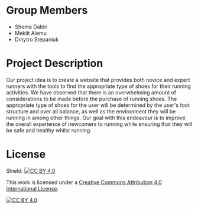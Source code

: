 # Group Members

* Shema Dabiri
* Meklit Alemu
* Dmytro Stepaniuk

# Project Description

Our project idea is to create a website that provides both novice and expert runners with the tools to find the appropriate type of shoes for their running activities. 
We have observed that there is an overwhelming amount of considerations to be made before the purchase of running shoes. The appropriate type of shoes for the user will be determined by the user's foot structure and over all balance, as well as the environment they will be running in among other things. 
Our goal with this endeavour is to improve the overall experience of newcomers to running while ensuring that they will be safe and healthy whilst running.

 
# License

Shield: [![CC BY 4.0][cc-by-shield]][cc-by]

This work is licensed under a
[Creative Commons Attribution 4.0 International License][cc-by].

[![CC BY 4.0][cc-by-image]][cc-by]

[cc-by]: http://creativecommons.org/licenses/by/4.0/
[cc-by-image]: https://i.creativecommons.org/l/by/4.0/88x31.png
[cc-by-shield]: https://img.shields.io/badge/License-CC%20BY%204.0-lightgrey.svg
